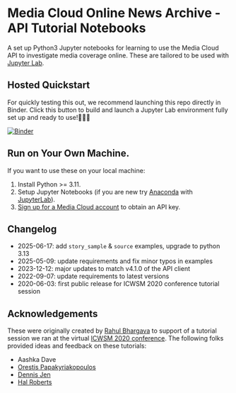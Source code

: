 Media Cloud Online News Archive - API Tutorial Notebooks
========================================================

A set up Python3 Jupyter notebooks for learning to use the Media Cloud API to investigate media coverage online. These are
tailored to be used with [Jupyter Lab](https://jupyter.org). 

## Hosted Quickstart

For quickly testing this out, we recommend launching this repo directly in Binder. Click this button to build and launch
a Jupyter Lab environment fully set up and ready to use!🎉👍🏽

[![Binder](https://mybinder.org/badge_logo.svg)](https://mybinder.org/v2/gh/rahulbot/Media-Cloud-API-Tuturial-Notebooks/master?urlpath=lab)

## Run on Your Own Machine.

If you want to use these on your local machine:

1. Install Python >= 3.11.
2. Setup Jupyter Notebooks (if you are new try [Anaconda](https://www.anaconda.com/products/individual) with [JupyterLab](https://jupyterlab.readthedocs.io/en/stable/getting_started/installation.html)).
3. [Sign up for a Media Cloud account](https://search.mediacloud.org/sign-in) to obtain an API key.

## Changelog

* 2025-06-17: add `story_sample` & `source` examples, upgrade to python 3.13
* 2025-05-09: update requirements and fix minor typos in examples
* 2023-12-12: major updates to match v4.1.0 of the API client
* 2022-09-07: update requirements to latest versions
* 2020-06-03: first public release for ICWSM 2020 conference tutorial session

## Acknowledgements

These were originally created by [Rahul Bhargava](https://github.com/rahulbot) to support of a tutorial session we ran at the virtual [ICWSM 2020 conference](https://www.icwsm.org/2020/index.html). The following folks provided ideas and feedback on these tutorials:

* Aashka Dave
* [Orestis Papakyriakopoulos](https://github.com/civicmachines)
* [Dennis Jen](https://github.com/dsjen)
* [Hal Roberts](https://github.com/hroberts)
